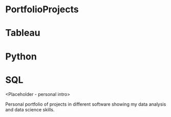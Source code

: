# PortfolioProjects

# Tableau
# Python
# SQL

<Placeholder - personal intro>

Personal portfolio of projects in different software showing my data analysis and data science skills. 
